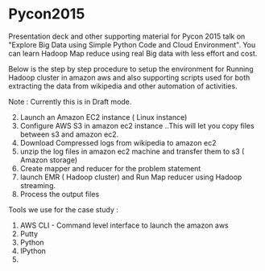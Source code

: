 # Pycon2015
Presentation deck and other supporting material for Pycon 2015 talk on "Explore Big Data using Simple Python Code and Cloud Environment". 
You can learn Hadoop Map reduce using real Big data with less effort and cost. 

Below is the step by step procedure to setup the environment for Running Hadoop cluster in amazon aws and also supporting scripts used for both extracting the data from wikipedia and other automation of activities.

Note : Currently this is in Draft mode. 


2) Launch an Amazon EC2 instance ( Linux instance) 
1) Configure AWS S3 in amazon ec2 instance  ..This will let you copy files between s3 and amazon ec2.   
3) Download Compressed logs from wikipedia to amazon ec2       
4) unzip the log files in amazon ec2 machine and transfer them  to s3 ( Amazon storage)
5) Create mapper and reducer for the problem statement 
6) launch EMR ( Hadoop cluster) and Run Map reducer using Hadoop streaming. 
7) Process the output files

Tools we use for the case study : 

1) AWS CLI  - Command level interface to launch the amazon aws 
2) Putty 
3) Python 
4) IPython 
5) 


